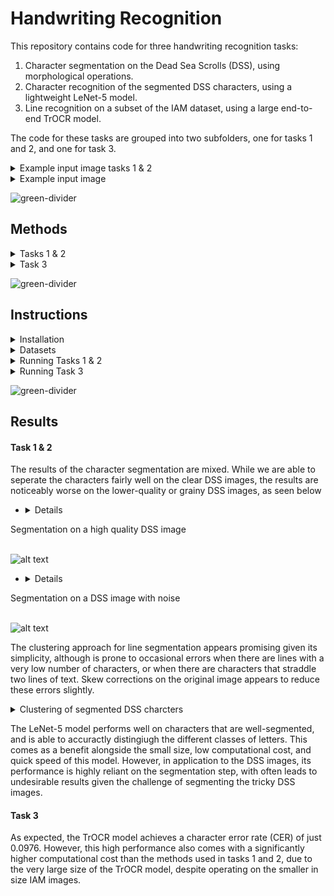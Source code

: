 # Handwriting Recognition

This repository contains code for three handwriting recognition tasks:
1. Character segmentation on the Dead Sea Scrolls (DSS), using morphological operations.
2. Character recognition of the segmented DSS characters, using a lightweight LeNet-5 model.
3. Line recognition on a subset of the IAM dataset, using a large end-to-end TrOCR model.

The code for these tasks are grouped into two subfolders, one for tasks 1 and 2, and one for task 3.


<details>
<summary>Example input image tasks 1 & 2</summary>
<br>

![alt text](example_images/P123-Fg002-R-C01-R01-binarized.jpg)
</details>


<details>
<summary>Example input image</summary>
<br>

![alt text](example_images/a01-000u-00.png)
</details>




![green-divider](https://user-images.githubusercontent.com/7065401/52071924-c003ad80-2562-11e9-8297-1c6595f8a7ff.png)


## Methods

<details>
<summary>Tasks 1 & 2</summary>
<br>






#### Segmentation
First, we wish to segment all of the handwritten characters present in the image. Given the varying image qualities of the binarised DSS images, this is very challenging. In our implementation, we first crop out the whitespace (which greatly reduces the size of the images, increasing the speed of the morphological operations), and then apply skew correction, morphological closing, Gaussian blurring, Otsu thresholding, erosion, and finally contour detection, in order to segment the characters into many smaller images.

In order to sort the segmented characters both by and within lines, we use clustering of the center y coordinate of each letter to determine the number of lines present in each particular image, then group the characters by the optimal number of lines. Within each line, the characters are sorted from left to right by their x coordinates.

#### Recognition (Classification)
We then take the segmented images, and feed then to a LeNet-5 classifier. The final output are .txt files, one per input DSS image, which contains the transcribed text. 

The LeNet-5 classifier is trained from randomised weights, on an augmented set of already-segmented DSS character images. Due to a very small number of segmented samples to train on, and a highly imbalanced dataset, we augment the training data using a random number (and order) of the following methods: rotation, shearing, warping, erosion and dilation.

</details>


<details>
<summary>Task 3</summary>
<br>

For the end-to-end text recognition task, we use a TrOCR model. This architecture makes use of a pretrained image transformer model (BEiT, based on the ViT architecutre), as well as a pretrained text transformer model (RoBERTa, based on the BERT model). 

</details>





![green-divider](https://user-images.githubusercontent.com/7065401/52071924-c003ad80-2562-11e9-8297-1c6595f8a7ff.png)


## Instructions


<details>
<summary>Installation</summary>
<br>


If you don't have yet Anaconda installed in your system you can do so by following these steps:
<details>
<summary>Installing Anaconda</summary>
<br>

1. Download Anaconda installer

  ```wget https://repo.anaconda.com/archive/Anaconda3-2023.03-1-Linux-x86_64.sh```

2. Install Anaconda

  ```bash Anaconda3-2023.03-1-Linux-x86_64.sh```

3. Accept license terms
4. Select installation directory
5. Set path variables and restart shell

</details>


1. Create a conda environment and install the necessary dependencies (for all tasks) with:
   
   ```conda env create -f Gr9_HWR_env.yml ```

2. Activating the conda environment

   ```conda activate Gr9_HWR_env```

3. Because the model weights for task 3 are large (~4GB), we opted to submit the code for both tasks via Google Drive. A folder containing a .zip file for each task can be found at:

    https://drive.google.com/drive/folders/1zR3Mf0Bp1QORfLGXWtwzJPdShvawR3Zu?usp=sharing



</details>

<details>
<summary>Datasets</summary>
<br>

For both tasks, the datasets must consist of a folder of images. For task 3, the code is designed to run on a folder of images sourced from the IAM dataset. For tasks 1 and 2, this is the case for binarised images of the Dead Sea Scrolls, which we unfortunetly cannot provide a link to.

</details>

<details>
<summary>Running Tasks 1 & 2</summary>
<br>

1. Activate the conda environment (if you haven't already done so)

   ```conda activate Gr9_HWR_env```

2. Run the testing script. Performs segmentation, clustering, then classification.

    ```python dssRecognition.py ./test_images```

    It requires an argument for the path of the folder containing the images to be processed ("test_images/" is the placeholder for this directory). 
    Results are written to a `/results` folder in the same directory the script is located at. 
    
    Additionally, for extra viewing of our code's proceses, a '/debug' folder offers visualisatons of the results of the various steps of the segmentation and classification process, which can be enabled by passing another argument to the bash command (e.g. ```python dssRecognition.py ./test_images True```).


</details>


<details>
<summary>Running Task 3</summary>
<br>

1. Activate the conda environment (if you haven't already done so)

   ```conda activate Gr9_HWR_env```


2. Run the testing script (making sure you have downloaded the model weights provided in the installation instructions)

    ```python testing_end2end_recognizer.py -i path/to/test/images/```

    It requires an argument for the path of the folder containing the images to be processed ("Test_imgs/" is the placeholder for this directory). Results are written to `/results` folder in the same directory the script is located at. Note that this pipeline will take noticably longer to run than that of tasks 1 & 2 (a progress bar in the terminal will display how long it is expected to take).


</details>



![green-divider](https://user-images.githubusercontent.com/7065401/52071924-c003ad80-2562-11e9-8297-1c6595f8a7ff.png)

## Results

#### Task 1 & 2

The results of the character segmentation are mixed. While we are able to seperate the characters fairly well on the clear DSS images, the results are noticeably worse on the lower-quality or grainy DSS images, as seen below

- <details>
<summary>Segmentation on a high quality DSS image</summary>
<br>

![alt text](Figures\segmentation.jpg)
</details>

- <details>
<summary>Segmentation on a DSS image with noise</summary>
<br>

![alt text](Figures\segmentation_broken_characters.jpg)
</details>


The clustering approach for line segmentation appears promising given its simplicity, although is prone to occasional errors when there are lines with a very low number of characters, or when there are characters that straddle two lines of text. Skew corrections on the original image appears to reduce these errors slightly.


<details>
<summary>Clustering of segmented DSS charcters</summary>
<br>

![alt text](Figures\clustering_good_3.jpg)
</details>

The LeNet-5 model performs well on characters that are well-segmented, and is able to accuractly distingiugh the different classes of letters. This comes as a benefit alongside the small size, low computational cost, and quick speed of this model. However, in application to the DSS images, its performance is highly reliant on the segmentation step, with often leads to undesirable results given the challenge of segmenting the tricky DSS images.


#### Task 3
As expected, the TrOCR model achieves a character error rate (CER) of just 0.0976. However, this high performance also comes with a significantly higher computational cost than the methods used in tasks 1 and 2, due to the very large size of the TrOCR model, despite operating on the smaller in size IAM images.


